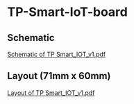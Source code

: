 # TP-Smart-IoT-board



## Schematic
[Schematic of TP Smart_IOT_v1.pdf](https://github.com/SimonWong35/TP-Smart-IoT-board/files/13728560/Schematic.of.TP.Smart_IOT_v1.pdf)


## Layout (71mm x 60mm)

[Layout of TP Smart_IOT_v1.pdf](https://github.com/SimonWong35/TP-Smart-IoT-board/files/13728563/Layout.of.TP.Smart_IOT_v1.pdf)
